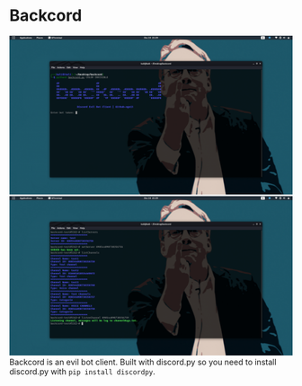 # Backcord
![Some screenshots](https://github.com/ngn13/Backcord/blob/main/backcord2.png)
![Some screenshots](https://github.com/ngn13/Backcord/blob/main/backcord1.png)
Backcord is an evil bot client. Built with discord.py so you need to install discord.py with `pip install discordpy`.
